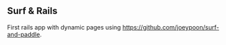 ## Surf & Rails

First rails app with dynamic pages using https://github.com/joeypoon/surf-and-paddle.
